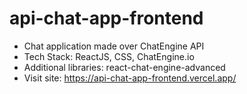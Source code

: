 # api-chat-app-frontend
- Chat application made over ChatEngine API<br>
- Tech Stack: ReactJS, CSS, ChatEngine.io<br>
- Additional libraries: react-chat-engine-advanced<br>
- Visit site: https://api-chat-app-frontend.vercel.app/
